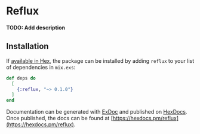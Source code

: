 # Reflux

**TODO: Add description**

## Installation

If [available in Hex](https://hex.pm/docs/publish), the package can be installed
by adding `reflux` to your list of dependencies in `mix.exs`:

```elixir
def deps do
  [
    {:reflux, "~> 0.1.0"}
  ]
end
```

Documentation can be generated with [ExDoc](https://github.com/elixir-lang/ex_doc)
and published on [HexDocs](https://hexdocs.pm). Once published, the docs can
be found at [https://hexdocs.pm/reflux](https://hexdocs.pm/reflux).

